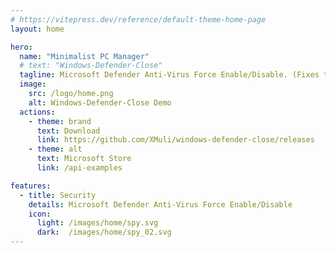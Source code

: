 ```yaml
---
# https://vitepress.dev/reference/default-theme-home-page
layout: home

hero:
  name: "Minimalist PC Manager"
  # text: "Windows-Defender-Close"
  tagline: Microsoft Defender Anti-Virus Force Enable/Disable. (Fixes the inability to start Anti-Virus on some PC)
  image:
    src: /logo/home.png
    alt: Windows-Defender-Close Demo
  actions:
    - theme: brand
      text: Download
      link: https://github.com/XMuli/windows-defender-close/releases
    - theme: alt
      text: Microsoft Store
      link: /api-examples

features:
  - title: Security
    details: Microsoft Defender Anti-Virus Force Enable/Disable
    icon: 
      light: /images/home/spy.svg
      dark:  /images/home/spy_02.svg
---
```


